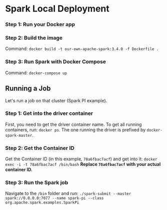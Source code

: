 # Spark Local Deployment

### Step 1: Run your Docker app

### Step 2: Build the image
Command: `docker build -t our-own-apache-spark:3.4.0 -f Dockerfile .`

### Step 3: Run Spark with Docker Compose
Command: `docker-compose up`

## Running a Job
Let's run a job on that cluster (Spark PI example).
### Step 1: Get into the driver container
First, you need to get the driver container name. To get all running containers, run: `docker ps`.
The one running the driver is prefixed by `docker-spark-master`.
### Step 2: Get the Container ID
Get the Container ID (in this example, `78a6fbac7acf`) and get into it:
`docker exec -i -t 78a6fbac7acf /bin/bash`
**Replace `78a6fbac7acf` with your actual container ID.**
### Step 3: Run the Spark job
Navigate to the `/bin` folder and run:
`./spark-submit --master spark://0.0.0.0:7077 --name spark-pi --class org.apache.spark.examples.SparkPi`